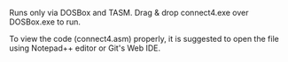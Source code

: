 Runs only via DOSBox and TASM.
Drag & drop connect4.exe over DOSBox.exe to run.

To view the code (connect4.asm) properly, it is suggested to open the file using Notepad++ editor or Git's Web IDE.

